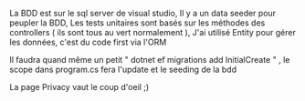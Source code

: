 La BDD est sur le sql server de visual studio,
Il y a un data seeder pour peupler la BDD,
Les tests unitaires sont basés sur les méthodes des controllers ( ils sont tous au vert normalement ),
J'ai utilisé Entity pour gérer les données, c'est du code first via l'ORM

Il faudra quand même un petit " dotnet ef migrations add InitialCreate " , le scope dans program.cs fera l'update et le seeding de la bdd

La page Privacy vaut le coup d'oeil ;)

